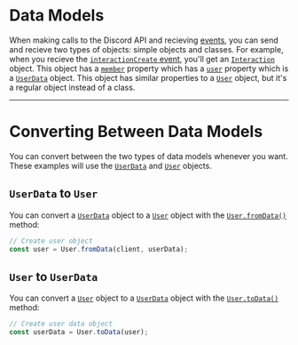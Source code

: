 # Data Models

When making calls to the Discord API and recieving [events](https://aeracord.pranav.page/docs/classes/Client#events), you can send and recieve two types of objects: simple objects and classes. For example, when you recieve the [`interactionCreate` event](https://aeracord.pranav.page/docs/classes/Client#interactionCreate), you'll get an [`Interaction`](https://aeracord.pranav.page/docs/classes/Interaction) object. This object has a [`member`](https://aeracord.pranav.page/docs/classes/Interaction#member) property which has a [`user`](https://aeracord.pranav.page/docs/classes/Member#user) property which is a [`UserData`](https://aeracord.pranav.page/docs/interfaces/UserData) object. This object has similar properties to a [`User`](https://aeracord.pranav.page/docs/classes/User) object, but it's a regular object instead of a class.

---

# Converting Between Data Models

You can convert between the two types of data models whenever you want. These examples will use the [`UserData`](https://aeracord.pranav.page/docs/interfaces/UserData) and [`User`](https://aeracord.pranav.page/docs/classes/User) objects.

## `UserData` to `User`

You can convert a [`UserData`](https://aeracord.pranav.page/docs/interfaces/UserData) object to a [`User`](https://aeracord.pranav.page/docs/classes/User) object with the [`User.fromData()`](https://aeracord.pranav.page/docs/classes/User#fromData) method:

```js
// Create user object
const user = User.fromData(client, userData);
```

## `User` to `UserData`

You can convert a [`User`](https://aeracord.pranav.page/docs/classes/User) object to a [`UserData`](https://aeracord.pranav.page/docs/interfaces/UserData) object with the [`User.toData()`](https://aeracord.pranav.page/docs/classes/User#toData) method:

```js
// Create user data object
const userData = User.toData(user);
```
